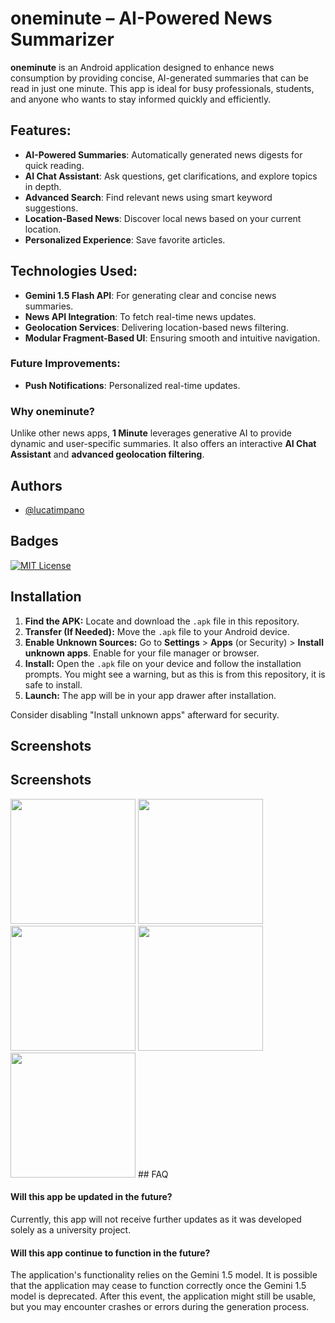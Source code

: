 
# oneminute – AI-Powered News Summarizer
**oneminute** is an Android application designed to enhance news consumption by providing concise, AI-generated summaries that can be read in just one minute. This app is ideal for busy professionals, students, and anyone who wants to stay informed quickly and efficiently.

## Features:
- **AI-Powered Summaries**: Automatically generated news digests for quick reading.
- **AI Chat Assistant**: Ask questions, get clarifications, and explore topics in depth.
- **Advanced Search**: Find relevant news using smart keyword suggestions.
- **Location-Based News**: Discover local news based on your current location.
- **Personalized Experience**: Save favorite articles.

## Technologies Used:
- **Gemini 1.5 Flash API**: For generating clear and concise news summaries.
- **News API Integration**: To fetch real-time news updates.
- **Geolocation Services**: Delivering location-based news filtering.
- **Modular Fragment-Based UI**: Ensuring smooth and intuitive navigation.

### Future Improvements:
- **Push Notifications**: Personalized real-time updates.

### Why oneminute?
Unlike other news apps, **1 Minute** leverages generative AI to provide dynamic and user-specific summaries. It also offers an interactive **AI Chat Assistant** and **advanced geolocation filtering**.


## Authors

- [@lucatimpano](https://github.com/lucatimpano)


## Badges

[![MIT License](https://img.shields.io/badge/License-MIT-green.svg)](https://choosealicense.com/licenses/mit/)




## Installation

1.  **Find the APK:** Locate and download the `.apk` file in this repository.
2.  **Transfer (If Needed):** Move the `.apk` file to your Android device.
3.  **Enable Unknown Sources:** Go to **Settings** > **Apps** (or Security) > **Install unknown apps**. Enable for your file manager or browser.
4.  **Install:** Open the `.apk` file on your device and follow the installation prompts. You might see a warning, but as this is from this repository, it is safe to install.
5.  **Launch:** The app will be in your app drawer after installation.

Consider disabling "Install unknown apps" afterward for security.
    
## Screenshots
## Screenshots
<img src="https://github.com/user-attachments/assets/b972dc53-940a-43f6-9f49-f5e7234796d6" width="200">
<img src="https://github.com/user-attachments/assets/ca8dc97c-ec71-4f28-b7bb-e8f9065df8ab" width="200">
<img src="https://github.com/user-attachments/assets/8d8b266c-f168-4fe6-891a-716996cbf21e" width="200">
<img src="https://github.com/user-attachments/assets/729091e4-bbe6-4637-928a-31817c9de584" width="200">
<img src="https://github.com/user-attachments/assets/f0adbcb9-143f-4f72-a546-f307c1016da1" width="200">
## FAQ

#### Will this app be updated in the future?

Currently, this app will not receive further updates as it was developed solely as a university project.

#### Will this app continue to function in the future?

The application's functionality relies on the Gemini 1.5 model. It is possible that the application may cease to function correctly once the Gemini 1.5 model is deprecated. After this event, the application might still be usable, but you may encounter crashes or errors during the generation process.
